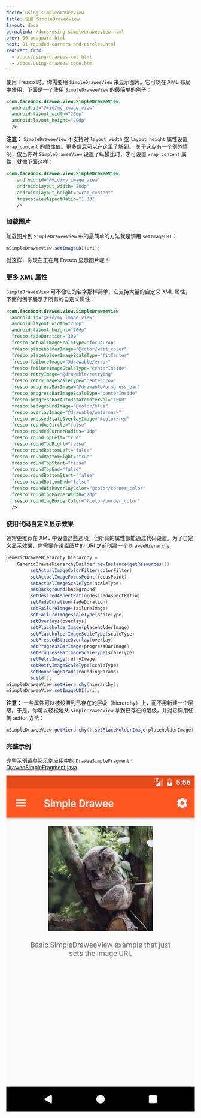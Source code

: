 ```yaml
---
docid: using-simpledraweeview
title: 使用 SimpleDraweeView
layout: docs
permalink: /docs/using-simpledraweeview.html
prev: 00-proguard.html
next: 01-rounded-corners-and-circles.html
redirect_from:
  - /docs/using-drawees-xml.html
  - /docs/using-drawees-code.htm
---
```


使用 Fresco 时，你需要用 `SimpleDraweeView` 来显示图片。它可以在 XML 布局中使用，下面是一个使用 `SimpleDraweeView` 的最简单的例子：

```xml
<com.facebook.drawee.view.SimpleDraweeView
  android:id="@+id/my_image_view"
  android:layout_width="20dp"
  android:layout_height="20dp"
  />
```

**注意：** `SimpleDraweeView` 不支持对 `layout_width` 或 `layout_height` 属性设置 `wrap_content` 的属性值。更多信息可以在[这里](faq.html)了解到。 关于这点有一个例外情况，仅当你对 `SimpleDraweeView` 设置了纵横比时，才可设置 `wrap_content` 属性，就像下面这样：

```xml
<com.facebook.drawee.view.SimpleDraweeView
    android:id="@+id/my_image_view"
    android:layout_width="20dp"
    android:layout_height="wrap_content"
    fresco:viewAspectRatio="1.33"
    />
```

### 加载图片

加载图片到 `SimpleDraweeView` 中的最简单的方法就是调用 `setImageURI`：

```java
mSimpleDraweeView.setImageURI(uri);
```

就这样，你现在正在用 Fresco 显示图片呢！

### 更多 XML 属性

`SimpleDraweeView` 可不像它的名字那样简单，它支持大量的自定义 XML 属性，下面的例子展示了所有的自定义属性：

```xml
<com.facebook.drawee.view.SimpleDraweeView
  android:id="@+id/my_image_view"
  android:layout_width="20dp"
  android:layout_height="20dp"
  fresco:fadeDuration="300"
  fresco:actualImageScaleType="focusCrop"
  fresco:placeholderImage="@color/wait_color"
  fresco:placeholderImageScaleType="fitCenter"
  fresco:failureImage="@drawable/error"
  fresco:failureImageScaleType="centerInside"
  fresco:retryImage="@drawable/retrying"
  fresco:retryImageScaleType="centerCrop"
  fresco:progressBarImage="@drawable/progress_bar"
  fresco:progressBarImageScaleType="centerInside"
  fresco:progressBarAutoRotateInterval="1000"
  fresco:backgroundImage="@color/blue"
  fresco:overlayImage="@drawable/watermark"
  fresco:pressedStateOverlayImage="@color/red"
  fresco:roundAsCircle="false"
  fresco:roundedCornerRadius="1dp"
  fresco:roundTopLeft="true"
  fresco:roundTopRight="false"
  fresco:roundBottomLeft="false"
  fresco:roundBottomRight="true"
  fresco:roundTopStart="false"
  fresco:roundTopEnd="false"
  fresco:roundBottomStart="false"
  fresco:roundBottomEnd="false"
  fresco:roundWithOverlayColor="@color/corner_color"
  fresco:roundingBorderWidth="2dp"
  fresco:roundingBorderColor="@color/border_color"
  />
```

### 使用代码自定义显示效果

通常更推荐在 XML 中设置这些选项，但所有的属性都能通过代码设置。为了自定义显示效果，你需要在设置图片的 URI 之前创建一个 `DraweeHierarchy`:

```java
GenericDraweeHierarchy hierarchy =
    GenericDraweeHierarchyBuilder.newInstance(getResources())
        .setActualImageColorFilter(colorFilter)
        .setActualImageFocusPoint(focusPoint)
        .setActualImageScaleType(scaleType)
        .setBackground(background)
        .setDesiredAspectRatio(desiredAspectRatio)
        .setFadeDuration(fadeDuration)
        .setFailureImage(failureImage)
        .setFailureImageScaleType(scaleType)
        .setOverlays(overlays)
        .setPlaceholderImage(placeholderImage)
        .setPlaceholderImageScaleType(scaleType)
        .setPressedStateOverlay(overlay)
        .setProgressBarImage(progressBarImage)
        .setProgressBarImageScaleType(scaleType)
        .setRetryImage(retryImage)
        .setRetryImageScaleType(scaleType)
        .setRoundingParams(roundingParams)
        .build();
mSimpleDraweeView.setHierarchy(hierarchy);
mSimpleDraweeView.setImageURI(uri);
```

**注意：** 一些属性可以被设置到已存在的层级（hierarchy）上，而不用新建一个层级。于是，你可以轻松地从 `SimpleDraweeView` 拿到已存在的层级，并对它调用任何 setter 方法：

```java
mSimpleDraweeView.getHierarchy().setPlaceHolderImage(placeholderImage);
```

### 完整示例

完整示例请参阅示例应用中的 `DraweeSimpleFragment`：[DraweeSimpleFragment.java](https://github.com/facebook/fresco/blob/master/samples/showcase/src/main/java/com/facebook/fresco/samples/showcase/drawee/DraweeSimpleFragment.java)

![使用缩放类型的示例图片](/static/images/docs/01-using-simpledraweeview-sample.png)
